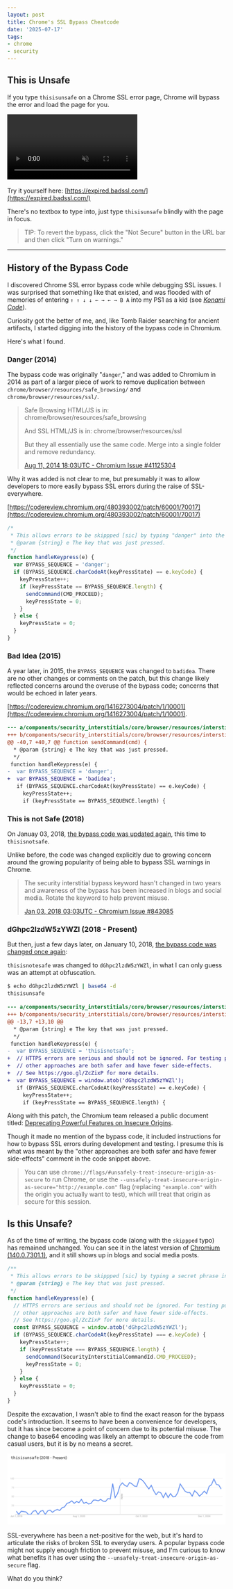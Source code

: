 ```yaml
---
layout: post
title: Chrome's SSL Bypass Cheatcode
date: '2025-07-17'
tags:
- chrome
- security
---
```


## This is Unsafe

If you type `thisisunsafe` on a Chrome SSL error page, Chrome will bypass the error and load the page for you.

<video src="/assets/images/thisisunsafe.mp4" controls loop muted playsinline></video>

Try it yourself here: [https://expired.badssl.com/](https://expired.badssl.com/)

There's no textbox to type into, just type `thisisunsafe` blindly with the page in focus.

> TIP: To revert the bypass, click the "Not Secure" button in the URL bar and then click "Turn on warnings."

---

## History of the Bypass Code

I discovered Chrome SSL error bypass code while debugging SSL issues. I was surprised that something like that existed, and was flooded with of memories of entering `↑ ↑ ↓ ↓ ← → ← → B A` into my PS1 as a kid (see  _[Konami Code](https://en.wikipedia.org/wiki/Konami_Code)_).

Curiosity got the better of me, and, like Tomb Raider searching for ancient artifacts, I started digging into the history of the bypass code in Chromium.

Here's what I found.


### Danger (2014)

The bypass code was originally "`danger`," and was added to Chromium in 2014 as part of a larger piece of work to remove duplication between `chrome/browser/resources/safe_browsing/` and `chrome/browser/resources/ssl/`.

> Safe Browsing HTML/JS is in:
> chrome/browser/resources/safe_browsing
>
> And SSL HTML/JS is in:
> chrome/browser/resources/ssl
>
> But they all essentially use the same code. Merge into a single folder and remove redundancy.
>
> [Aug 11, 2014 18:03UTC - Chromium Issue #41125304](https://issues.chromium.org/issues/41125304)

Why it was added is not clear to me, but presumably it was to allow developers to more easily bypass SSL errors during the raise of SSL-everywhere.

[https://codereview.chromium.org/480393002/patch/60001/70017](https://codereview.chromium.org/480393002/patch/60001/70017)
```js
/*
 * This allows errors to be skippped [sic] by typing "danger" into the page.
 * @param {string} e The key that was just pressed.
 */
function handleKeypress(e) {
  var BYPASS_SEQUENCE = 'danger';
  if (BYPASS_SEQUENCE.charCodeAt(keyPressState) == e.keyCode) {
    keyPressState++;
    if (keyPressState == BYPASS_SEQUENCE.length) {
      sendCommand(CMD_PROCEED);
      keyPressState = 0;
    }
  } else {
    keyPressState = 0;
  }
}
```

### Bad Idea (2015)

A year later, in 2015, the `BYPASS_SEQUENCE` was changed to `badidea`. There are no other changes or comments on the patch, but this change likely reflected concerns around the overuse of the bypass code; concerns that would be echoed in later years.

[https://codereview.chromium.org/1416273004/patch/1/10001](https://codereview.chromium.org/1416273004/patch/1/10001).

```diff
--- a/components/security_interstitials/core/browser/resources/interstitial_v2.js
+++ b/components/security_interstitials/core/browser/resources/interstitial_v2.js
@@ -40,7 +40,7 @@ function sendCommand(cmd) {
  * @param {string} e The key that was just pressed.
  */
 function handleKeypress(e) {
-  var BYPASS_SEQUENCE = 'danger';
+  var BYPASS_SEQUENCE = 'badidea';
   if (BYPASS_SEQUENCE.charCodeAt(keyPressState) == e.keyCode) {
     keyPressState++;
     if (keyPressState == BYPASS_SEQUENCE.length) {

```

### This is not Safe (2018)

On Januay 03, 2018, [the bypass code was updated again](https://chromium-review.googlesource.com/c/chromium/src/+/843085/4/components/security_interstitials/core/browser/resources/interstitial_large.js), this time to `thisisnotsafe`.

Unlike before, the code was changed explicitly due to growing concern around the growing popularity of being able to bypass SSL warnings in Chrome.

> The security interstitial bypass keyword hasn't changed in two years and
awareness of the bypass has been increased in blogs and social media.
Rotate the keyword to help prevent misuse.
>
> [Jan 03, 2018 03:03UTC - Chromium Issue #843085](https://chromium-review.googlesource.com/c/chromium/src/+/843085)


### dGhpc2lzdW5zYWZl (2018 - Present)

But then, just a few days later, on January 10, 2018, [the bypass code was changed once again](https://chromium-review.googlesource.com/c/chromium/src/+/860418):

`thisisnotesafe` was changed to `dGhpc2lzdW5zYWZl`, in what I can only guess was an attempt at obfuscation.

```bash
$ echo dGhpc2lzdW5zYWZl | base64 -d
thisisunsafe
```

```diff
--- a/components/security_interstitials/core/browser/resources/interstitial_large.js
+++ b/components/security_interstitials/core/browser/resources/interstitial_large.js
@@ -13,7 +13,10 @@
  * @param {string} e The key that was just pressed.
  */
 function handleKeypress(e) {
-  var BYPASS_SEQUENCE = 'thisisnotsafe';
+  // HTTPS errors are serious and should not be ignored. For testing purposes,
+  // other approaches are both safer and have fewer side-effects.
+  // See https://goo.gl/ZcZixP for more details.
+  var BYPASS_SEQUENCE = window.atob('dGhpc2lzdW5zYWZl');
   if (BYPASS_SEQUENCE.charCodeAt(keyPressState) == e.keyCode) {
     keyPressState++;
     if (keyPressState == BYPASS_SEQUENCE.length) {
```

Along with this patch, the Chromium team released a public document titled: [Deprecating Powerful Features on Insecure Origins](https://goo.gl/ZcZixP).

Though it made no mention of the bypass code, it included instructions for how to bypass SSL errors during development and testing. I presume this is what was meant by the "other approaches are both safer and have fewer side-effects" comment in the code snippet above.

> You can use `chrome://flags/#unsafely-treat-insecure-origin-as-secure` to run Chrome, or use the `--unsafely-treat-insecure-origin-as-secure="http://example.com"` flag (replacing `"example.com"` with the origin you actually want to test), which will treat that origin as secure for this session.


## Is this Unsafe?

As of the time of writing, the bypass code (along with the `skippped` typo) has remained unchanged. You can see it in the latest version of [Chromium (140.0.7301.1)](https://chromium.googlesource.com/chromium/src/+/refs/tags/140.0.7301.1/components/security_interstitials/core/browser/resources/interstitial_large.js#51), and it still shows up in blogs and social media posts.

```js
/**
 * This allows errors to be skippped [sic] by typing a secret phrase into the page.
 * @param {string} e The key that was just pressed.
 */
function handleKeypress(e) {
  // HTTPS errors are serious and should not be ignored. For testing purposes,
  // other approaches are both safer and have fewer side-effects.
  // See https://goo.gl/ZcZixP for more details.
  const BYPASS_SEQUENCE = window.atob('dGhpc2lzdW5zYWZl');
  if (BYPASS_SEQUENCE.charCodeAt(keyPressState) === e.keyCode) {
    keyPressState++;
    if (keyPressState === BYPASS_SEQUENCE.length) {
      sendCommand(SecurityInterstitialCommandId.CMD_PROCEED);
      keyPressState = 0;
    }
  } else {
    keyPressState = 0;
  }
}
```


Despite the excavation, I wasn't able to find the exact reason for the bypass code's introduction. It seems to have been a convenience for developers, but it has since become a point of concern due to its potential misuse. The change to base64 encoding was likely an attempt to obscure the code from casual users, but it is by no means a secret.

![thisisunsafe has been rising in popularity since its introduction in 2018](/assets/images/thisisunsafe_trends.png)

SSL-everywhere has been a net-positive for the web, but it's hard to articulate the risks of broken SSL to everyday users. A popular bypass code might not supply enough friction to prevent misuse, and I'm curious to know what benefits it has over using the `--unsafely-treat-insecure-origin-as-secure` flag.

What do you think?
